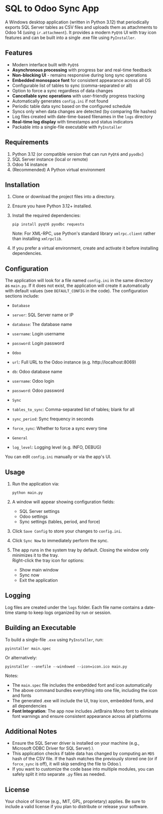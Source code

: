 SQL to Odoo Sync App
====================

A Windows desktop application (written in Python 3.12) that periodically exports SQL Server tables as CSV files and uploads them as attachments to Odoo 14 (using `ir.attachment`). It provides a modern `PyQt6` UI with tray icon features and can be built into a single .exe file using `PyInstaller`.

Features
--------

-   Modern interface built with `PyQt6`
-   **Asynchronous processing** with progress bar and real-time feedback
-   **Non-blocking UI** - remains responsive during long sync operations
-   **Embedded monospace font** for consistent appearance across all OS
-   Configurable list of tables to sync (comma-separated or all)
-   Option to force a sync regardless of data changes
-   **Cancellable sync operations** with user-friendly progress tracking
-   Automatically generates `config.ini` if not found
-   Periodic table data sync based on the configured schedule
-   Syncs only when data changes are detected (by comparing file hashes)
-   Log files created with date-time-based filenames in the `logs` directory
-   **Real-time log display** with timestamps and status indicators
-   Packable into a single-file executable with `PyInstaller`

Requirements
------------

1.  Python 3.12 (or compatible version that can run `PyQt6` and `pyodbc`)
2.  SQL Server instance (local or remote)
3.  Odoo 14 instance
4.  (Recommended) A Python virtual environment

Installation
------------

1.  Clone or download the project files into a directory.

2.  Ensure you have Python 3.12+ installed.

3.  Install the required dependencies:

    ```
    pip install pyqt6 pyodbc requests

    ```

    Note: For XML-RPC, use Python's standard library `xmlrpc.client` rather than installing `xmlrpclib`.

4.  If you prefer a virtual environment, create and activate it before installing dependencies.

Configuration
-------------

The application will look for a file named `config.ini` in the same directory as `main.py`. If it does not exist, the application will create it automatically with default values (see `DEFAULT_CONFIG` in the code). The configuration sections include:

- `Database`

-   `server`: SQL Server name or IP
-   `database`: The database name
-   `username`: Login username
-   `password`: Login password

- `Odoo`

-   `url`: Full URL to the Odoo instance (e.g. http://localhost:8069)
-   `db`: Odoo database name
-   `username`: Odoo login
-   `password`: Odoo password

- `Sync`

-   `tables_to_sync`: Comma-separated list of tables; blank for all
-   `sync_period`: Sync frequency in seconds
-   `force_sync`: Whether to force a sync every time

- `General`

-   `log_level`: Logging level (e.g. INFO, DEBUG)

You can edit `config.ini` manually or via the app's UI.

Usage
-----

1.  Run the application via:

    ```
    python main.py

    ```

2.  A window will appear showing configuration fields:

    -   SQL Server settings
    -   Odoo settings
    -   Sync settings (tables, period, and force)
3.  Click `Save Config` to store your changes to `config.ini`.

4.  Click `Sync Now` to immediately perform the sync.

5.  The app runs in the system tray by default. Closing the window only minimizes it to the tray.\
    Right-click the tray icon for options:

    -   Show main window
    -   Sync now
    -   Exit the application

Logging
-------

Log files are created under the `logs` folder. Each file name contains a date-time stamp to keep logs organized by run or session.

Building an Executable
----------------------

To build a single-file `.exe` using `PyInstaller`, run:

```
pyinstaller main.spec

```

Or alternatively:
```
pyinstaller --onefile --windowed --icon=icon.ico main.py

```

Notes:

-   The `main.spec` file includes the embedded font and icon automatically
-   The above command bundles everything into one file, including the icon and fonts
-   The generated .exe will include the UI, tray icon, embedded fonts, and all dependencies
-   **Font Integration**: The app now includes JetBrains Mono font to eliminate font warnings and ensure consistent appearance across all platforms

Additional Notes
----------------

- Ensure the SQL Server driver is installed on your machine (e.g., Microsoft ODBC Driver for SQL Server).\
- This application checks if table data has changed by computing an `MD5` hash of the CSV file. If the hash matches the previously stored one (or if `force_sync` is off), it will skip sending the file to Odoo.\
- If you want to customize the code base into multiple modules, you can safely split it into separate `.py` files as needed.

License
-------

Your choice of license (e.g., MIT, GPL, proprietary) applies. Be sure to include a valid license if you plan to distribute or release your software.